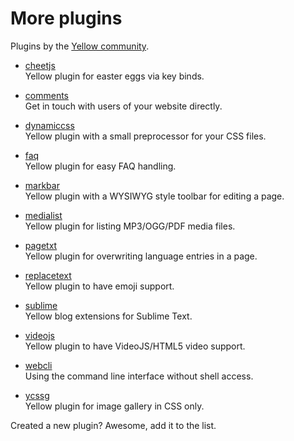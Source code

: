 More plugins
============
Plugins by the [Yellow community](https://github.com/datenstrom/yellow/wiki/Yellow-community).

* [cheetjs](https://github.com/nogginfuel/yellow-plugin-cheetjs)  
  Yellow plugin for easter eggs via key binds.

* [comments](https://github.com/nasendackel/yellow-comments)  
  Get in touch with users of your website directly.

* [dynamiccss](https://github.com/richi/yellowcms-dynamiccss)  
  Yellow plugin with a small preprocessor for your CSS files.

* [faq](https://github.com/richi/yellowcms-faq)  
  Yellow plugin for easy FAQ handling.

* [markbar](https://github.com/nibreh/yellow-markbar)  
  Yellow plugin with a WYSIWYG style toolbar for editing a page. 

* [medialist](https://github.com/nibreh/yellow-medialist)  
  Yellow plugin for listing MP3/OGG/PDF media files.

* [pagetxt](https://github.com/richi/yellowcms-pagetxt)  
  Yellow plugin for overwriting language entries in a page.

* [replacetext](https://github.com/varakh/yellowcms-extensions-replacetext)  
  Yellow plugin to have emoji support.

* [sublime](https://github.com/nashv/YellowBlogExtensions)  
  Yellow blog extensions for Sublime Text.

* [videojs](https://github.com/varakh/yellowcms-extensions-videojs)  
  Yellow plugin to have VideoJS/HTML5 video support.

* [webcli](https://github.com/richi/yellowcms-cli)  
  Using the command line interface without shell access.

* [ycssg](https://github.com/dieli/yellow-extension-ycssg)  
  Yellow plugin for image gallery in CSS only.

Created a new plugin? Awesome, add it to the list.
